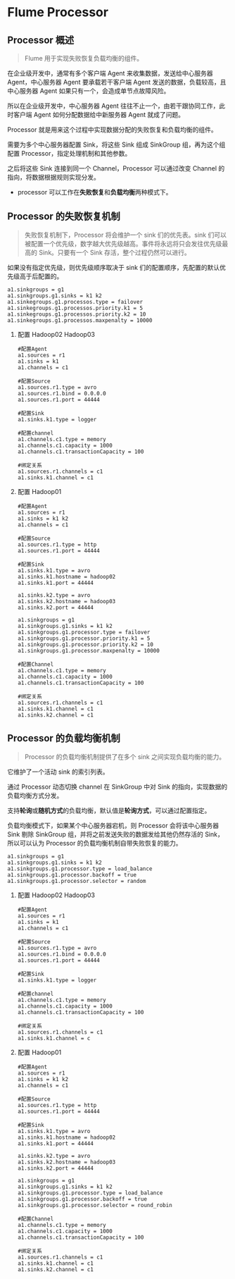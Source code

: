 # Flume Processor

## Processor 概述

> Flume 用于实现失败恢复负载均衡的组件。

在企业级开发中，通常有多个客户端 Agent 来收集数据，发送给中心服务器 Agent，中心服务器 Agent 要承载若干客户端 Agent 发送的数据，负载较高，且中心服务器 Agent 如果只有一个，会造成单节点故障风险。

所以在企业级开发中，中心服务器 Agent 往往不止一个，由若干跟协同工作，此时客户端 Agent 如何分配数据给中新服务器 Agent 就成了问题。

Processor 就是用来这个过程中实现数据分配的失败恢复和负载均衡的组件。

需要为多个中心服务器配置 Sink，将这些 Sink 组成 SinkGroup 组，再为这个组配置 Processor，指定处理机制和其他参数。

之后将这些 Sink 连接到同一个 Channel，Processor 可以通过改变 Channel 的指向，将数据根据规则实现分发。

- processor 可以工作在**失败恢复**和**负载均衡**两种模式下。

## Processor 的失败恢复机制

> 失败恢复机制下，Processor 将会维护一个 sink 们的优先表。sink 们可以被配置一个优先级，数字越大优先级越高。事件将永远将只会发往优先级最高的 Sink。只要有一个 Sink 存活，整个过程仍然可以进行。

如果没有指定优先级，则优先级顺序取决于 sink 们的配置顺序，先配置的默认优先级高于后配置的。

``` properties
a1.sinkgroups = g1
a1.sinkgroups.g1.sinks = k1 k2
a1.sinkegroups.g1.processos.type = failover
a1.sinkegroups.g1.processos.priority.k1 = 5
a1.sinkegroups.g1.processos.priority.k2 = 10
a1.sinkegroups.g1.processos.maxpenalty = 10000
```

1. 配置 Hadoop02 Hadoop03

   ``` properties
   #配置Agent
   a1.sources = r1
   a1.sinks = k1
   a1.channels = c1

   #配置Source
   a1.sources.r1.type = avro
   a1.sources.r1.bind = 0.0.0.0
   a1.sources.r1.port = 44444

   #配置Sink
   a1.sinks.k1.type = logger

   #配置channel
   a1.channels.c1.type = memory
   a1.channels.c1.capacity = 1000
   a1.channels.c1.transactionCapacity = 100

   #绑定关系
   a1.sources.r1.channels = c1
   a1.sinks.k1.channel = c1
   ```

2. 配置 Hadoop01

   ``` properties
   #配置Agent
   a1.sources = r1
   a1.sinks = k1 k2
   a1.channels = c1

   #配置Source
   a1.sources.r1.type = http
   a1.sources.r1.port = 44444

   #配置Sink
   a1.sinks.k1.type = avro
   a1.sinks.k1.hostname = hadoop02
   a1.sinks.k1.port = 44444

   a1.sinks.k2.type = avro
   a1.sinks.k2.hostname = hadoop03
   a1.sinks.k2.port = 44444

   a1.sinkgroups = g1
   a1.sinkgroups.g1.sinks = k1 k2
   a1.sinkgroups.g1.processor.type = failover
   a1.sinkgroups.g1.processor.priority.k1 = 5
   a1.sinkgroups.g1.processor.priority.k2 = 10
   a1.sinkgroups.g1.processor.maxpenalty = 10000

   #配置Channel
   a1.channels.c1.type = memory
   a1.channels.c1.capacity = 1000
   a1.channels.c1.transactionCapacity = 100

   #绑定关系
   a1.sources.r1.channels = c1
   a1.sinks.k1.channel = c1
   a1.sinks.k2.channel = c1
   ```

## Processor 的负载均衡机制

> Processor 的负载均衡机制提供了在多个 sink 之间实现负载均衡的能力。

它维护了一个活动 sink 的索引列表。

通过 Processor 动态切换 channel 在 SinkGroup 中对 Sink 的指向，实现数据的负载均衡方式分发。

支持**轮询**或**随机方式**的负载均衡，默认值是**轮询方式**，可以通过配置指定。

负载均衡模式下，如果某个中心服务器宕机，则 Processor 会将该中心服务器 Sink 剔除 SinkGroup 组，并将之前发送失败的数据发给其他仍然存活的 Sink，所以可以认为 Processor 的负载均衡机制自带失败恢复的能力。

``` properties
a1.sinkgroups = g1
a1.sinkgroups.g1.sinks = k1 k2
a1.sinkgroups.g1.processor.type = load_balance
a1.sinkgroups.g1.processor.backoff = true
a1.sinkgroups.g1.processor.selector = random
```

1. 配置 Hadoop02 Hadoop03

   ``` properties
   #配置Agent
   a1.sources = r1
   a1.sinks = k1
   a1.channels = c1

   #配置Source
   a1.sources.r1.type = avro
   a1.sources.r1.bind = 0.0.0.0
   a1.sources.r1.port = 44444

   #配置Sink
   a1.sinks.k1.type = logger

   #配置channel
   a1.channels.c1.type = memory
   a1.channels.c1.capacity = 1000
   a1.channels.c1.transactionCapacity = 100

   #绑定关系
   a1.sources.r1.channels = c1
   a1.sinks.k1.channel = c
   ```

2. 配置 Hadoop01

   ``` properties
   #配置Agent
   a1.sources = r1
   a1.sinks = k1 k2
   a1.channels = c1

   #配置Source
   a1.sources.r1.type = http
   a1.sources.r1.port = 44444

   #配置Sink
   a1.sinks.k1.type = avro
   a1.sinks.k1.hostname = hadoop02
   a1.sinks.k1.port = 44444

   a1.sinks.k2.type = avro
   a1.sinks.k2.hostname = hadoop03
   a1.sinks.k2.port = 44444

   a1.sinkgroups = g1
   a1.sinkgroups.g1.sinks = k1 k2
   a1.sinkgroups.g1.processor.type = load_balance
   a1.sinkgroups.g1.processor.backoff = true
   a1.sinkgroups.g1.processor.selector = round_robin

   #配置Channel
   a1.channels.c1.type = memory
   a1.channels.c1.capacity = 1000
   a1.channels.c1.transactionCapacity = 100

   #绑定关系
   a1.sources.r1.channels = c1
   a1.sinks.k1.channel = c1
   a1.sinks.k2.channel = c1
   ```
